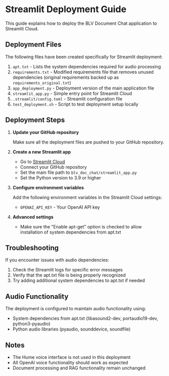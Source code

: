 # Streamlit Deployment Guide

This guide explains how to deploy the BLV Document Chat application to Streamlit Cloud.

## Deployment Files

The following files have been created specifically for Streamlit deployment:

1. `apt.txt` - Lists the system dependencies required for audio processing
2. `requirements.txt` - Modified requirements file that removes unused dependencies (original requirements backed up as `requirements_original.txt`)
3. `app_deployment.py` - Deployment version of the main application file
4. `streamlit_app.py` - Simple entry point for Streamlit Cloud
5. `.streamlit/config.toml` - Streamlit configuration file
6. `test_deployment.sh` - Script to test deployment setup locally

## Deployment Steps

1. **Update your GitHub repository**

   Make sure all the deployment files are pushed to your GitHub repository.

2. **Create a new Streamlit app**

   - Go to [Streamlit Cloud](https://streamlit.io/cloud)
   - Connect your GitHub repository
   - Set the main file path to `blv_doc_chat/streamlit_app.py`
   - Set the Python version to 3.9 or higher

3. **Configure environment variables**

   Add the following environment variables in the Streamlit Cloud settings:

   - `OPENAI_API_KEY` - Your OpenAI API key

4. **Advanced settings**

   - Make sure the "Enable apt-get" option is checked to allow installation of system dependencies from apt.txt

## Troubleshooting

If you encounter issues with audio dependencies:

1. Check the Streamlit logs for specific error messages
2. Verify that the apt.txt file is being properly recognized
3. Try adding additional system dependencies to apt.txt if needed

## Audio Functionality

The deployment is configured to maintain audio functionality using:

- System dependencies from apt.txt (libasound2-dev, portaudio19-dev, python3-pyaudio)
- Python audio libraries (pyaudio, sounddevice, soundfile)

## Notes

- The Hume voice interface is not used in this deployment
- All OpenAI voice functionality should work as expected
- Document processing and RAG functionality remain unchanged
